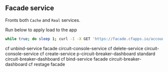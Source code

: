 ## Facade service

Fronts both `Cache` and `Real` services.

Run below to apply load to the app
```bash
while true; do sleep 1; curl -I -X GET 'https://facade.cfapps.io/accounts?cif=xyz2';done
```

cf unbind-service facade circuit-console-service
cf delete-service circuit-console-service
cf create-service p-circuit-breaker-dashboard standard circuit-breaker-dashboard
cf bind-service facade circuit-breaker-dashboard
cf restage facade